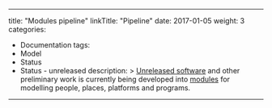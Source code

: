 
---
title: "Modules pipeline"
linkTitle: "Pipeline"
date: 2017-01-05
weight: 3
categories: 
- Documentation
tags: 
- Model
- Status
- Status - unreleased
description: >
  [Unreleased software](/docs/software/status/unreleased/) and other preliminary work is currently being developed into [modules](/docs/getting-started/concepts/module/) for modelling people, places, platforms and programs.
---


